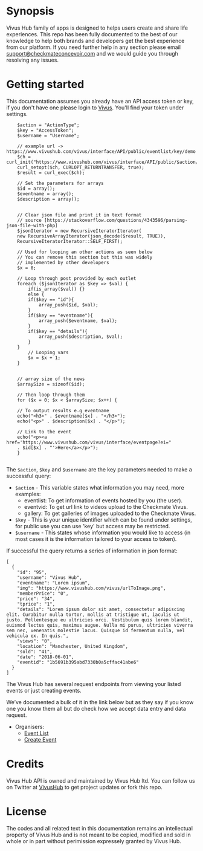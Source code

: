 # Synopsis

Vivus Hub family of apps is designed to helps users create and share life experiences. This repo has been fully documented to the best of our knowledge to help both brands and developers get the best experience from our platform. If you need further help in any section please email support@checkmateconcevoir.com and we would guide you through resolving any issues.

# Getting started
This documentation assumes you already have an API access token or key, if you don't have one please login to [Vivus](https://www.vivushub.com/vivus/interface/settings). You'll find your token under settings.

```
    $action = "ActionType";
    $key = "AccessToken";
    $username = "Username";
    
    // example url -> https://www.vivushub.com/vivus/interface/API/public/eventlist/key/demo
    $ch = curl_init("https://www.vivushub.com/vivus/interface/API/public/$action/$key/$username");
    curl_setopt($ch, CURLOPT_RETURNTRANSFER, true);
    $result = curl_exec($ch);
    
    // Set the parameters for arrays
    $id = array();
    $eventname = array();
    $description = array();


    // Clear json file and print it in text format
    // source [https://stackoverflow.com/questions/4343596/parsing-json-file-with-php]
    $jsonIterator = new RecursiveIteratorIterator(
    new RecursiveArrayIterator(json_decode($result, TRUE)),
    RecursiveIteratorIterator::SELF_FIRST);

    // Used for looping an other actions as seen below
    // You can remove this section but this was widely
    // implemented by other developers
    $x = 0;

    // Loop through post provided by each outlet
    foreach ($jsonIterator as $key => $val) {
        if(is_array($val)) {} 
        else {
        if($key == "id"){
            array_push($id, $val);
        }
        if($key == "eventname"){
            array_push($eventname, $val);
        }
        if($key == "details"){
            array_push($description, $val);
        }
    }
        // Looping vars
        $x = $x + 1;
    }


    // array size of the news
    $arraySize = sizeof($id);

    // Then loop through them
    for ($x = 0; $x < $arraySize; $x++) {

    // To output results e.g eventname
    echo("<h3>" . $eventname[$x] . "</h3>");
    echo("<p>" . $description[$x] . "</p>");
    
    // Link to the event
    echo("<p><a href='https://www.vivushub.com/vivus/interface/eventpage?ei="
    . $id[$x] . "'>Here</a></p>");
    }
    
```

The `$action`, `$key` and `$username` are the key parameters needed to make a successful query:

* `$action` - This variable states what information you may need, more examples:
  - eventlist: To get information of events hosted by you (the user).
  - eventvid: To get url link to videos upload to the Checkmate Vivus.
  - gallery: To get galleries of images uploaded to the Checkmate Vivus.
* `$key` - This is your unique identifier which can be found under settings, for public use you can use 'key' but access may be restricted.
* `$username` - This states whose information you would like to access (in most cases it is the information tailored to your access to token).

If successful the query returns a series of information in json format:

```
[
  {
    "id": "95",
    "username": "Vivus Hub",
    "eventname": "Lorem ipsum",
    "img": "https://www.vivushub.com/vivus/urlToImage.png",
    "memberPrice": "0",
    "price": "34",
    "tprice": "1",
    "details": "Lorem ipsum dolor sit amet, consectetur adipiscing elit. Curabitur nulla tortor, mollis at tristique ut, iaculis ut justo. Pellentesque eu ultricies orci. Vestibulum quis lorem blandit, euismod lectus quis, maximus augue. Nulla mi purus, ultricies viverra sem nec, venenatis molestie lacus. Quisque id fermentum nulla, vel vehicula ex. In quis.",
    "views": "0",
    "location": "Manchester, United Kingdom",
    "sold": "41",
    "date": "2018-06-01",
    "eventid": "1b5691b395abd7330b0a5cffac41abe6"
  }
]

```
The Vivus Hub has several request endpoints from viewing your listed events or just creating events. 

We’ve documented a bulk of it in the link below but as they say if you know one you know them all but do check how we accept data entry and data request.
- Organisers:
  - [Event List](https://github.com/VivusHub/Vivus-Create/blob/master/sdk-php/eventlist.md)
  - [Create Event](https://github.com/VivusHub/Vivus-Create/blob/master/sdk-php/createEvent.md)

# Credits

Vivus Hub API is owned and maintained by Vivus Hub ltd. You can follow us on Twitter at [VivusHub](https://www.twitter.com/vivushub) to get project updates or fork this repo.

# License

The codes and all related text in this documentation remains an intellectual property of Vivus Hub and is not meant to be copied, modified and sold in whole or in part without perimission expressely granted by Vivus Hub. 
